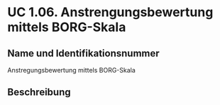 # UC 1.06. Anstrengungsbewertung mittels BORG-Skala
## Name und Identifikationsnummer
Anstregungsbewertung mittels BORG-Skala
## Beschreibung

